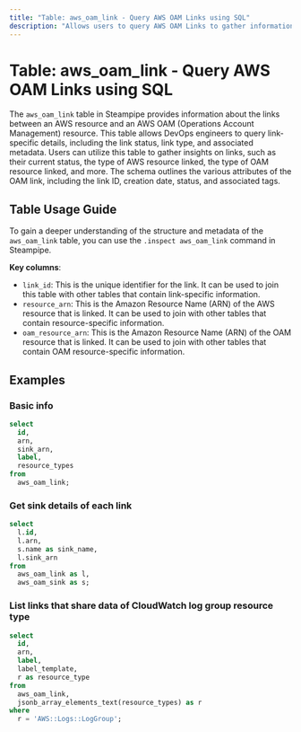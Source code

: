 ```yaml
---
title: "Table: aws_oam_link - Query AWS OAM Links using SQL"
description: "Allows users to query AWS OAM Links to gather information about the link between an AWS resource and an AWS OAM resource."
---
```


# Table: aws_oam_link - Query AWS OAM Links using SQL

The `aws_oam_link` table in Steampipe provides information about the links between an AWS resource and an AWS OAM (Operations Account Management) resource. This table allows DevOps engineers to query link-specific details, including the link status, link type, and associated metadata. Users can utilize this table to gather insights on links, such as their current status, the type of AWS resource linked, the type of OAM resource linked, and more. The schema outlines the various attributes of the OAM link, including the link ID, creation date, status, and associated tags.

## Table Usage Guide

To gain a deeper understanding of the structure and metadata of the `aws_oam_link` table, you can use the `.inspect aws_oam_link` command in Steampipe.

**Key columns**:

- `link_id`: This is the unique identifier for the link. It can be used to join this table with other tables that contain link-specific information.
- `resource_arn`: This is the Amazon Resource Name (ARN) of the AWS resource that is linked. It can be used to join with other tables that contain resource-specific information.
- `oam_resource_arn`: This is the Amazon Resource Name (ARN) of the OAM resource that is linked. It can be used to join with other tables that contain OAM resource-specific information.

## Examples

### Basic info

```sql
select
  id,
  arn,
  sink_arn,
  label,
  resource_types
from
  aws_oam_link;
```

### Get sink details of each link

```sql
select
  l.id,
  l.arn,
  s.name as sink_name,
  l.sink_arn
from
  aws_oam_link as l,
  aws_oam_sink as s;
```

### List links that share data of CloudWatch log group resource type

```sql
select
  id,
  arn,
  label,
  label_template,
  r as resource_type
from
  aws_oam_link,
  jsonb_array_elements_text(resource_types) as r
where
  r = 'AWS::Logs::LogGroup';
```